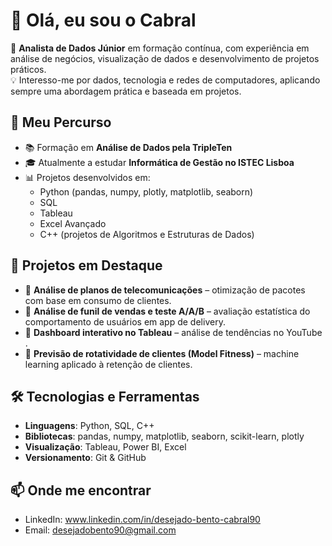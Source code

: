 # 👋 Olá, eu sou o Cabral  

🎯 **Analista de Dados Júnior** em formação contínua, com experiência em análise de negócios, visualização de dados e desenvolvimento de projetos práticos.  
💡 Interesso-me por dados, tecnologia e redes de computadores, aplicando sempre uma abordagem prática e baseada em projetos.  



## 🚀 Meu Percurso  

- 📚 Formação em **Análise de Dados pela TripleTen**  
- 🎓 Atualmente a estudar **Informática de Gestão no ISTEC Lisboa**  
- 📊 Projetos desenvolvidos em:
  - Python (pandas, numpy, plotly, matplotlib, seaborn)  
  - SQL  
  - Tableau  
  - Excel Avançado  
  - C++ (projetos de Algoritmos e Estruturas de Dados)  



## 📂 Projetos em Destaque  

- 🔹 **Análise de planos de telecomunicações** – otimização de pacotes com base em consumo de clientes.  
- 🔹 **Análise de funil de vendas e teste A/A/B** – avaliação estatística do comportamento de usuários em app de delivery.  
- 🔹 **Dashboard interativo no Tableau** – análise de tendências no YouTube .  
- 🔹 **Previsão de rotatividade de clientes (Model Fitness)** – machine learning aplicado à retenção de clientes.  



## 🛠️ Tecnologias e Ferramentas  

- **Linguagens**: Python, SQL, C++  
- **Bibliotecas**: pandas, numpy, matplotlib, seaborn, scikit-learn, plotly  
- **Visualização**: Tableau, Power BI, Excel  
- **Versionamento**: Git & GitHub  



## 📫 Onde me encontrar  

- LinkedIn: www.linkedin.com/in/desejado-bento-cabral90  
- Email: desejadobento90@gmail.com
